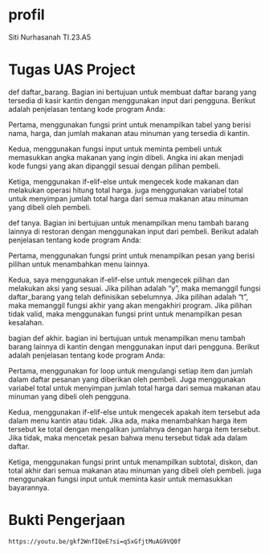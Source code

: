 # profil
Siti Nurhasanah
TI.23.A5

# Tugas UAS Project

def daftar_barang. Bagian ini bertujuan untuk membuat daftar barang yang tersedia di kasir kantin dengan menggunakan input dari pengguna. Berikut adalah penjelasan tentang kode program Anda:

Pertama, menggunakan fungsi print untuk menampilkan tabel yang berisi nama, harga, dan jumlah makanan atau minuman yang tersedia di kantin.

Kedua, menggunakan fungsi input untuk meminta pembeli untuk memasukkan angka makanan yang ingin dibeli. Angka ini akan menjadi kode fungsi yang akan dipanggil sesuai dengan pilihan pembeli.

Ketiga, menggunakan if-elif-else untuk mengecek kode makanan dan melakukan operasi hitung total harga. juga menggunakan variabel total untuk menyimpan jumlah total harga dari semua makanan atau minuman yang dibeli oleh pembeli.

def tanya. Bagian ini bertujuan untuk menampilkan menu tambah barang lainnya di restoran dengan menggunakan input dari pembeli. Berikut adalah penjelasan tentang kode program Anda:

Pertama, menggunakan fungsi print untuk menampilkan pesan yang berisi pilihan untuk menambahkan menu lainnya. 

Kedua, saya menggunakan if-elif-else untuk mengecek pilihan dan melakukan aksi yang sesuai. Jika pilihan adalah “y”, maka memanggil fungsi daftar_barang yang telah definisikan sebelumnya. Jika pilihan adalah “t”, maka memanggil fungsi akhir yang akan mengakhiri program. Jika pilihan tidak valid, maka menggunakan fungsi print untuk menampilkan pesan kesalahan.

bagian def akhir. bagian ini bertujuan untuk menampilkan menu tambah barang lainnya di kantin dengan menggunakan input dari pengguna. Berikut adalah penjelasan tentang kode program Anda:

Pertama, menggunakan for loop untuk mengulangi setiap item dan jumlah dalam daftar pesanan yang diberikan oleh pembeli. Juga menggunakan variabel total untuk menyimpan jumlah total harga dari semua makanan atau minuman yang dibeli oleh pengguna.

Kedua, menggunakan if-elif-else untuk mengecek apakah item tersebut ada dalam menu kantin atau tidak. Jika ada, maka menambahkan harga item tersebut ke total dengan mengalikan jumlahnya dengan harga item tersebut. Jika tidak, maka mencetak pesan bahwa menu tersebut tidak ada dalam daftar.

Ketiga, menggunakan fungsi print untuk menampilkan subtotal, diskon, dan total akhir dari semua makanan atau minuman yang dibeli oleh pembeli. juga menggunakan fungsi input untuk meminta kasir untuk memasukkan bayarannya.

# Bukti Pengerjaan
    https://youtu.be/gkf2WnfIQeE?si=q5xGfjtMuAG9VQ0f 

